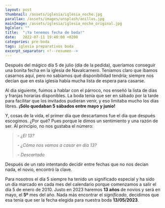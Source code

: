 ```yaml
---
layout: post
thumbnail: /assets/iglesia/iglesia_noche.jpg
parallax: /assets/images/unsplash/anillos.jpg
mainImage: /assets/iglesia/iglesia_noche_original.jpg
bgColor: ""
title:  "¡Ya tenemos fecha de boda!"
date:   2022-07-11 19:40:00 +0200
categories: pre-boda
tags: iglesia preparativos boda
excerpt_separator: <!--resumen-->
---
```

Después del mágico día 5 de julio (día de la pedida), queríamos conseguir una bonita fecha en la iglesia de Navalcarnero. Teníamos claro que íbamos casarnos aquí, pero no sabíamos qué disponibilidad tendría; siempre nos decían que en esta iglesia había mucha lista de espera para casarse.

Al día siguiente, fuimos a hablar con el párroco, nos enseñó la lista de días y franjas horarias disponibles. La boda tenía que ser en sábado por la tarde para facilitar que los invitados pudieran venir, y eso limitaba mucho los días libres. **¡Sólo quedaban 5 sábados entre mayo y junio!** 

Y, cosas de la vida, el primer día que descartamos fue el día que después escogimos. ¿Por qué? Pues porque le dimos un sentimiento y una razón de ser. Al principio, no nos gustaba el número:
> *- ¿El 13?*
> 
> *- ¿Cómo nos vamos a casar en día 13?*
> 
> *- Descartado*


Después de un rato intentando decidir entre fechas que no nos decían nada, el novio, encontró la clave.

Para nosotros el día 5 siempre ha tenido un significado especial y ha sido un día marcado en cada mes del calendario porque comenzamos a salir el día 5 de enero de 2010. Justo en 2023 haremos **13 años** de novios y será en mayo, el **5º** mes del año.
Nada más encontrar el *significado*, decidimos que esa tenía que ser la fecha elegida para nuestra boda **13/05/2023**.


